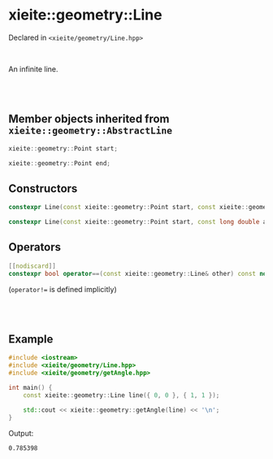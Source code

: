 # xieite::geometry::Line
Declared in `<xieite/geometry/Line.hpp>`

<br/>

An infinite line.

<br/><br/>

## Member objects inherited from `xieite::geometry::AbstractLine`
```cpp
xieite::geometry::Point start;
```
```cpp
xieite::geometry::Point end;
```

## Constructors
```cpp
constexpr Line(const xieite::geometry::Point start, const xieite::geometry::Point end) noexcept;
```
```cpp
constexpr Line(const xieite::geometry::Point start, const long double angle) noexcept;
```

## Operators
```cpp
[[nodiscard]]
constexpr bool operator==(const xieite::geometry::Line& other) const noexcept;
```
(`operator!=` is defined implicitly)

<br/><br/>

## Example
```cpp
#include <iostream>
#include <xieite/geometry/Line.hpp>
#include <xieite/geometry/getAngle.hpp>

int main() {
	const xieite::geometry::Line line({ 0, 0 }, { 1, 1 });

	std::cout << xieite::geometry::getAngle(line) << '\n';
}
```
Output:
```
0.785398
```

